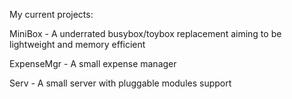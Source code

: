 My current projects:

MiniBox - A underrated busybox/toybox replacement aiming to be lightweight and memory efficient

ExpenseMgr - A small expense manager

Serv    - A small server with pluggable modules support
